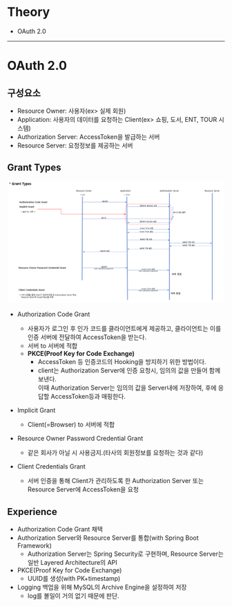 # Theory
- OAuth 2.0

---

# OAuth 2.0
## 구성요소
- Resource Owner: 사용자(ex> 실제 회원)
- Application: 사용자의 데이터를 요청하는 Client(ex> 쇼핑, 도서, ENT, TOUR 시스템)
- Authorization Server: AccessToken을 발급하는 서버
- Resource Server: 요청정보를 제공하는 서버

## Grant Types
![슬라이드1.PNG](../Resource/Backend%2C%20OAuth/%EC%8A%AC%EB%9D%BC%EC%9D%B4%EB%93%9C1.PNG)

- Authorization Code Grant
  - 사용자가 로그인 후 인가 코드를 클라이언트에게 제공하고, 클라이언트는 이를 인증 서버에 전달하여 AccessToken을 받는다.
  - 서버 to 서버에 적합
  - **PKCE(Proof Key for Code Exchange)**
    - AccessToken 등 인증코드의 Hooking을 방지하기 위한 방법이다.
    - client는 Authorization Server에 인증 요청시, 임의의 값을 만들어 함께보낸다.  
      이때 Authorization Server는 임의의 값을 Server내에 저장하여, 후에 응답할 AccessToken등과 매핑한다.

- Implicit Grant
  - Client(=Browser) to 서버에 적합

- Resource Owner Password Credential Grant
  - 같은 회사가 아닐 시 사용금지.(타사의 회원정보를 요청하는 것과 같다)

- Client Credentials Grant
  - 서버 인증을 통해 Client가 관리하도록 한 Authorization Server 또는 Resource Server에 AccessToken을 요청

## Experience
- Authorization Code Grant 채택
- Authorization Server와 Resource Server를 통합(with Spring Boot Framework)
  - Authorization Server는 Spring Security로 구현하며, Resource Server는 일반 Layered Architecture의 API
- PKCE(Proof Key for Code Exchange)
  - UUID를 생성(with PK+timestamp) 
- Logging 백업을 위해 MySQL의 Archive Engine을 설정하여 저장
  - log를 볼일이 거의 없기 때문에 판단.
